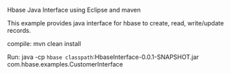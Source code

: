 Hbase Java Interface using Eclipse and maven

This example provides java interface for hbase to create, read, write/update records.

compile:	mvn clean install

Run:	java -cp `hbase classpath`:HbaseInterface-0.0.1-SNAPSHOT.jar com.hbase.examples.CustomerInterface


